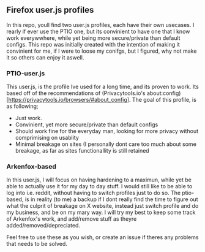 ## Firefox user.js profiles
In this repo, youll find two user.js profiles, each have their own usecases.
I rearly if ever use the PTIO one, but its convinient to have one that I know work everywwhere, while yet being more secure/private than default configs.
This repo was initially created with the intention of making it convinient for me, if I were to loose my conifgs, but I figured, why not make it so others can enjoy it aswell.


### PTIO-user.js
This user.js, is the profile Ive used for a long time, and its proven to work.
Its based off of the recommendations of (Privacytools.io's about:config)[https://privacytools.io/browsers/#about_config].
The goal of this profile, is as following;

- Just work.
- Convinient, yet more secure/private than default configs
- Should work fine for the everyday man, looking for more privacy without comprimising on usablity
- Minimal breakage on sites (I personally dont care too much about some breakage, as far as sites functionallity is still retained



### Arkenfox-based
In this user.js, I will focus on having hardening to a maximun, while yet be able to actually use it for my day to day stuff.
I would still like to be able to log into i.e. reddit, without having to switch profiles just to do so.
The ptio-based, is in reality (to me) a backup if I dont really find the time to figure out what the culprit of breakage on X website, instead just switch profile and do my business, and be on my mary way. 
I will try my best to keep some track of Arkenfox's work, and add/remove stuff as theyre added/removed/depreciated.

Feel free to use these as you wish, or create an issue if theres any problems that needs to be solved.
